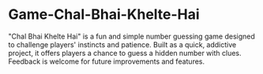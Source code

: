 # Game-Chal-Bhai-Khelte-Hai
"Chal Bhai Khelte Hai" is a fun and simple number guessing game designed to challenge players' instincts and patience. Built as a quick, addictive project, it offers players a chance to guess a hidden number with clues. Feedback is welcome for future improvements and features.
